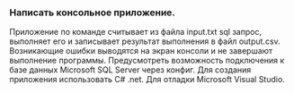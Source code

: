 ### Написать консольное приложение.
Приложение по команде считывает из файла input.txt sql запрос, выполняет его и записывает результат выполнения в файл output.csv.
Возникающие ошибки выводятся на экран консоли и не завершают выполнение программы.
Предусмотреть возможность подключения к базе данных Microsoft SQL Server через конфиг.
Для создания приложения использовать C# .net. 
Для отладки Microsoft Visual Studio.
